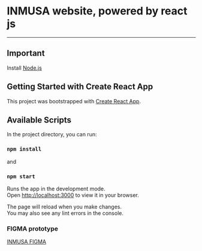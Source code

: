 # INMUSA website, powered by react js
---
## Important

Install [Node.js](https://nodejs.org/en)

## Getting Started with Create React App

This project was bootstrapped with [Create React App](https://github.com/facebook/create-react-app).

## Available Scripts

In the project directory, you can run:

### `npm install`

and

### `npm start`

Runs the app in the development mode.\
Open [http://localhost:3000](http://localhost:3000) to view it in your browser.

The page will reload when you make changes.\
You may also see any lint errors in the console.

### FIGMA prototype
[INMUSA FIGMA](https://www.figma.com/file/OsB1sARfMQMmYwVBC03tZx/Proyecto-INMUSA?type=design&node-id=109%3A82&mode=design&t=HRKPxSkCTbYRLhrq-1 )